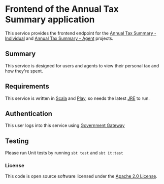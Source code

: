 
Frontend of the Annual Tax Summary application
======================================================================

This service provides the frontend endpoint for the [Annual Tax Summary - Individual](https://github.com/hmrc/tax-summaries) and [Annual Tax Summary - Agent](https://github.com/hmrc/tax-summaries-agent) projects.

Summary
----------------

This service is designed for users and agents to view their personal tax and how they're spent.
 

Requirements
---------------

This service is written in [Scala] and [Play], so needs the latest [JRE] to run.


Authentication
------------

This user logs into this service using [Government Gateway]

Testing
------------
Please run Unit tests by running `sbt test` and `sbt it:test`



### License

This code is open source software licensed under the [Apache 2.0 License]("http://www.apache.org/licenses/LICENSE-2.0.html").


[Scala]: http://www.scala-lang.org/
[Play]: http://playframework.com/
[JRE]: http://www.oracle.com/technetwork/java/javase/overview/index.html
[Government Gateway]: http://www.gateway.gov.uk/
    
